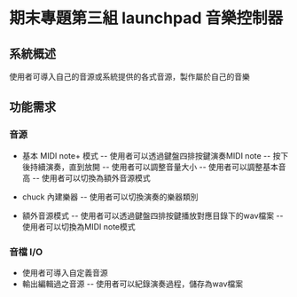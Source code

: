 # 期末專題第三組 launchpad 音樂控制器

## 系統概述


使用者可導入自己的音源或系統提供的各式音源，製作屬於自己的音樂

## 功能需求

### 音源

* 基本 MIDI note+ 模式
-- 使用者可以透過鍵盤四排按鍵演奏MIDI note
-- 按下後持續演奏，直到放開
-- 使用者可以調整音量大小
-- 使用者可以調整基本音高
-- 使用者可以切換為額外音源模式

* chuck 內建樂器
-- 使用者可以切換演奏的樂器類別

* 額外音源模式
-- 使用者可以透過鍵盤四排按鍵播放對應目錄下的wav檔案
-- 使用者可以切換為MIDI note模式

### 音檔 I/O

* 使用者可導入自定義音源
* 輸出編輯過之音源
-- 使用者可以紀錄演奏過程，儲存為wav檔案


